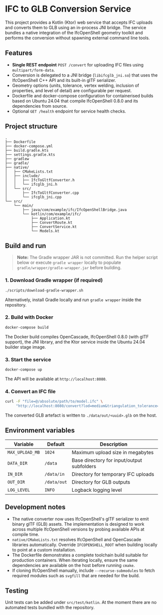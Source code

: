 # IFC to GLB Conversion Service

This project provides a Kotlin (Ktor) web service that accepts IFC uploads and converts them to GLB using an in-process JNI bridge. The service bundles a native integration of the IfcOpenShell geometry toolkit and performs the conversion without spawning external command line tools.

## Features

- **Single REST endpoint** `POST /convert` for uploading IFC files using `multipart/form-data`.
- Conversion is delegated to a JNI bridge (`libifcglb_jni.so`) that uses the IfcOpenShell C++ API and its built-in glTF serializer.
- Geometry options (units, tolerance, vertex welding, inclusion of properties, and level of detail) are configurable per request.
- Dockerfile and docker-compose configuration for containerised builds based on Ubuntu 24.04 that compile IfcOpenShell 0.8.0 and its dependencies from source.
- Optional `GET /health` endpoint for service health checks.

## Project structure

```
.
├── Dockerfile
├── docker-compose.yml
├── build.gradle.kts
├── settings.gradle.kts
├── gradlew
├── gradle/
├── native/
│   ├── CMakeLists.txt
│   ├── include/
│   │   ├── IfcToGltfConverter.h
│   │   └── ifcglb_jni.h
│   └── src/
│       ├── IfcToGltfConverter.cpp
│       └── ifcglb_jni.cpp
└── src/
    └── main/
        ├── java/com/example/ifc/IfcOpenShellBridge.java
        └── kotlin/com/example/ifc/
            ├── Application.kt
            ├── ConvertRoute.kt
            ├── ConvertService.kt
            └── Models.kt
```

## Build and run

> **Note:** The Gradle wrapper JAR is not committed. Run the helper script below or execute `gradle wrapper` locally to populate `gradle/wrapper/gradle-wrapper.jar` before building.

### 1. Download Gradle wrapper (if required)

```bash
./scripts/download-gradle-wrapper.sh
```

Alternatively, install Gradle locally and run `gradle wrapper` inside the repository.

### 2. Build with Docker

```bash
docker-compose build
```

The Docker build compiles OpenCascade, IfcOpenShell 0.8.0 (with glTF support), the JNI library, and the Ktor service inside the Ubuntu 24.04 builder stage image.

### 3. Start the service

```bash
docker-compose up
```

The API will be available at `http://localhost:8080`.

### 4. Convert an IFC file

```bash
curl -F "file=@/absolute/path/to/model.ifc" \
     "http://localhost:8080/convert?lod=medium&triangulation_tolerance=0.001"
```

The converted GLB artefact is written to `./data/out/<uuid>.glb` on the host.

## Environment variables

| Variable        | Default | Description                                |
|-----------------|---------|--------------------------------------------|
| `MAX_UPLOAD_MB` | `1024`  | Maximum upload size in megabytes            |
| `DATA_DIR`      | `/data` | Base directory for input/output subfolders |
| `IN_DIR`        | `/data/in` | Directory for temporary IFC uploads     |
| `OUT_DIR`       | `/data/out` | Directory for GLB outputs              |
| `LOG_LEVEL`     | `INFO`  | Logback logging level                      |

## Development notes

- The native converter now uses IfcOpenShell's glTF serializer to emit binary glTF (GLB) assets. The implementation is designed to work across multiple IfcOpenShell versions by probing available APIs at compile time.
- `native/CMakeLists.txt` resolves IfcOpenShell and OpenCascade libraries automatically. Override `IFCOPENSHELL_ROOT` when building locally to point at a custom installation.
- The Dockerfile demonstrates a complete toolchain build suitable for production containers. When iterating locally, ensure the same dependencies are available on the host before running `cmake`.
- If cloning IfcOpenShell manually, include `--recurse-submodules` to fetch required modules such as `svgfill` that are needed for the build.

## Testing

Unit tests can be added under `src/test/kotlin`. At the moment there are no automated tests bundled with the repository.
